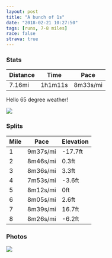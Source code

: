 ```yaml
---
layout: post
title: "A bunch of 1s"
date: "2018-02-21 10:27:50"
tags: [runs, 7-8 miles]
race: false
strava: true
---
```


### Stats

| Distance | Time | Pace |
|----------|------|------|
|7.16mi|1h1m11s|8m33s/mi|

Hello 65 degree weather!

<img src='https://maps.googleapis.com/maps/api/staticmap?maptype=roadmap&path=enc:agrwFziubMwA|PZdIbbA|Ka@vTlB}Pz@gB~B@lDr@q@nTl\fDrAiHdGlBh@vGnUpC~A{CbLzFzDuA]}Cl@jBiArBcFv@wH_GcBvCsUgDeAkAHaEgF}@{A~Fa]oDv@}ScCy@aGFo@nSXaTeEsAa}@gHu@qAem@mAhAa@cAgC\qQjLh@ZkC`S~@\mBfFaC`AxAy@_HfDrAp@dE&key=AIzaSyC1MId7bFpkLXNAaYhBSTb8jLyiSqzbDtM&size=800x800&markers=color:yellow|label:S|40.73089,-74.00622&markers=color:green|label:F|40.73083,-74.00550000000003'>

### Splits

| Mile | Pace | Elevation |
|------|------|-----------|
|1|9m37s/mi|-17.7ft|
|2|8m46s/mi|0.3ft|
|3|8m36s/mi|3.3ft|
|4|7m53s/mi|-3.6ft|
|5|8m12s/mi|0ft|
|6|8m05s/mi|2.6ft|
|7|8m39s/mi|16.7ft|
|8|8m26s/mi|-6.2ft|

### Photos
<img src='https://dgtzuqphqg23d.cloudfront.net/WeyfjAzvslIIvWJ8hL1ttgLht0hScXiPvC7856vUd7s-576x768.jpg'>
